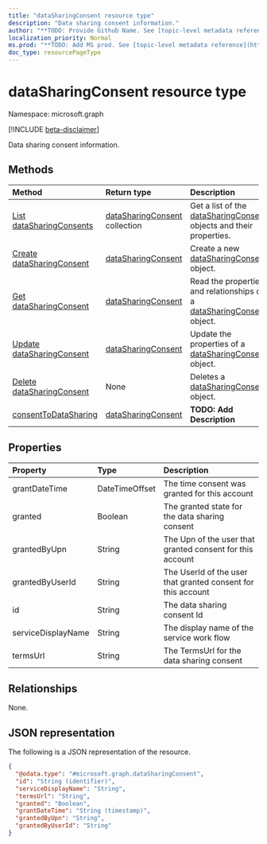 ```yaml
---
title: "dataSharingConsent resource type"
description: "Data sharing consent information."
author: "**TODO: Provide Github Name. See [topic-level metadata reference](https://msgo.azurewebsites.net/add/document/guidelines/metadata.html#topic-level-metadata)**"
localization_priority: Normal
ms.prod: "**TODO: Add MS prod. See [topic-level metadata reference](https://msgo.azurewebsites.net/add/document/guidelines/metadata.html#topic-level-metadata)**"
doc_type: resourcePageType
---
```


# dataSharingConsent resource type

Namespace: microsoft.graph

[!INCLUDE [beta-disclaimer](../../includes/beta-disclaimer.md)]

Data sharing consent information.

## Methods
|Method|Return type|Description|
|:---|:---|:---|
|[List dataSharingConsents](../api/datasharingconsent-list.md)|[dataSharingConsent](../resources/datasharingconsent.md) collection|Get a list of the [dataSharingConsent](../resources/datasharingconsent.md) objects and their properties.|
|[Create dataSharingConsent](../api/datasharingconsent-create.md)|[dataSharingConsent](../resources/datasharingconsent.md)|Create a new [dataSharingConsent](../resources/datasharingconsent.md) object.|
|[Get dataSharingConsent](../api/datasharingconsent-get.md)|[dataSharingConsent](../resources/datasharingconsent.md)|Read the properties and relationships of a [dataSharingConsent](../resources/datasharingconsent.md) object.|
|[Update dataSharingConsent](../api/datasharingconsent-update.md)|[dataSharingConsent](../resources/datasharingconsent.md)|Update the properties of a [dataSharingConsent](../resources/datasharingconsent.md) object.|
|[Delete dataSharingConsent](../api/datasharingconsent-delete.md)|None|Deletes a [dataSharingConsent](../resources/datasharingconsent.md) object.|
|[consentToDataSharing](../api/datasharingconsent-consenttodatasharing.md)|[dataSharingConsent](../resources/datasharingconsent.md)|**TODO: Add Description**|

## Properties
|Property|Type|Description|
|:---|:---|:---|
|grantDateTime|DateTimeOffset|The time consent was granted for this account|
|granted|Boolean|The granted state for the data sharing consent|
|grantedByUpn|String|The Upn of the user that granted consent for this account|
|grantedByUserId|String|The UserId of the user that granted consent for this account|
|id|String|The data sharing consent Id|
|serviceDisplayName|String|The display name of the service work flow|
|termsUrl|String|The TermsUrl for the data sharing consent|

## Relationships
None.

## JSON representation
The following is a JSON representation of the resource.
<!-- {
  "blockType": "resource",
  "keyProperty": "id",
  "@odata.type": "microsoft.graph.dataSharingConsent",
  "openType": false
}
-->
``` json
{
  "@odata.type": "#microsoft.graph.dataSharingConsent",
  "id": "String (identifier)",
  "serviceDisplayName": "String",
  "termsUrl": "String",
  "granted": "Boolean",
  "grantDateTime": "String (timestamp)",
  "grantedByUpn": "String",
  "grantedByUserId": "String"
}
```

